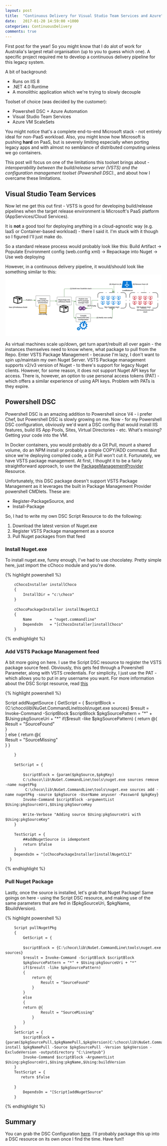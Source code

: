 ```yaml
---
layout: post
title:  "Continuous Delivery for Visual Studio Team Services and Azure"
date:   2017-01-20 14:59:00 +1000
categories: ContinuousDelivery
comments: true
---
```


First post for the year! So you might know that I do alot of work for Australia's largest retail organisation (up to you to guess which one).
A specific project required me to develop a continuous delivery pipeline for this legacy system.

A bit of background:
* Runs on IIS 8
* .NET 4.0 Runtime
* A monolithic application which we're trying to slowly decouple

Toolset of choice (was decided by the customer):
* Powershell DSC + Azure Automation
* Visual Studio Team Services
* Azure VM ScaleSets 

You might notice that's a complete end-to-end Microsoft stack - not entirely ideal for non-PaaS workload.
Also, you might know how Microsoft is pushing **hard** on PaaS, but is severely limiting especially when porting legacy apps and with almost no semblance of distributed computing unless we go containers.

 This post will focus on one of the limitations this toolset brings about - 
 *interoperability between the build/release server (VSTS) and the configuration management toolset (Powershell DSC).*,
 and about how I overcame these limitations.

Visual Studio Team Services
---------------------
Now let me get this out first - VSTS is good for developing build/release pipelines when the target release environment is Microsoft's PaaS platform (AppServices/Cloud Services).

It is **not** a good tool for deploying anything in a cloud-agnostic way (e.g. IaaS or Container-based workload) - there I said it. 
I'm stuck with it though so I figured I'll just make do.

So a standard release process would probably look like this:
Build Artifact -> Populate Environment config (web.config xml) -> Repackage into Nuget -> Use web deploying

However, in a continuous delivery pipeline, it would/should look like something similar to this:
![CDPipeline](/assets/CD-VSTS-DSC.png)

As virtual machines scale up/down, get turn apart/rebuilt all over again - the instances themselves need to know where, what package to pull from the Repo.
Enter VSTS Package Management - because I'm lazy, I don't want to spin up/maintain my own Nuget Server. 
VSTS Package management supports v2/v3 version of Nuget - to there's support for legacy Nuget clients. However, for some reason, it does not support Nuget API keys for access.
There is, however, an option to use personal access tokens (PAT) - which offers a similar experience of using API keys. Problem with PATs is they expire.

Powershell DSC
---------------------
Powershell DSC is an amazing addition to Powershell since V4 - i prefer Chef, but Powershell DSC is slowly growing on me. 
Now - for my Powershell DSC configuration, obviously we'd want a DSC config that would install IIS features, build IIS App Pools, Sites, Virtual Directories - etc.
What's missing? Getting your code into the VM.

In Docker containers, you would probably do a Git Pull, mount a shared volume, do an NPM install or probably a simple COPY/ADD command. 
But since we're deploying compiled code, a Git Pull won't cut it. Fortunately, we have VSTS package management. 
At first, I thought it to be a fairly straightforward approach, to use the [PackageManagementProvider](https://blogs.msdn.microsoft.com/powershell/2015/05/05/desired-state-configuration-resources-for-packagemanagement-providers/) Resource.

Unfortunately, this DSC package doesn't support VSTS Package Management as it leverages the built in Package Management Provider powershell CMDlets.
These are:

* Register-PackageSource, and
* Install-Package

So, I had to write my own DSC Script Resource to do the following:

1. Download the latest version of Nuget.exe
2. Register VSTS Package management as a source
3. Pull Nuget packages from that feed

### Install Nuget.exe

To install nuget.exe, funny enough, I've had to use chocolatey. Pretty simple here, just import the cChoco module and you're done.

{% highlight powershell %}

        cChocoInstaller installChoco
        {
            InstallDir = "c:\choco"
        }

        cChocoPackageInstaller installNugetCLI
        {
            Name        = "nuget.commandline"
            DependsOn   = "[cChocoInstaller]installChoco"
        }

{% endhighlight %}

### Add VSTS Package Management feed

A bit more going on here. I use the Script DSC resource to register the VSTS package source feed.
Obviously, this gets fed through a Powershell Parameter, along with VSTS credentials.
For simplicity, I just use the PAT - which allows you to put in any username you want.
For more information about the DSC Script resource, read [this](https://msdn.microsoft.com/en-us/powershell/dsc/scriptresource)

{% highlight powershell %}

   Script addNugetSource
      {
        GetScript = {
            $scriptBlock = {C:\choco\lib\NuGet.CommandLine\tools\nuget.exe sources}
            $result = Invoke-Command -ScriptBlock $scriptBlock
            $pkgSourcePattern = "*" + $Using:pkgSourceUri + "*"
            if($result -like $pkgSourcePattern)
            {
                return @{            
                    Result = "SourceFound"          
                }      
            }
            else
            {
            return @{            
                    Result = "SourceMissing"          
                } 
            }

        }

        SetScript = {
                     
            $scriptBlock = {param($pkgSource,$pkgKey)
            C:\choco\lib\NuGet.CommandLine\tools\nuget.exe sources remove -name nugetPkg
             C:\choco\lib\NuGet.CommandLine\tools\nuget.exe sources add -name nugetPkg -source $pkgSource -UserName anyuser -Password $pkgKey}
            Invoke-Command $scriptBlock -argumentList $Using:pkgSourceUri,$Using:pkgSourceKey
            
            Write-Verbose "Adding source $Using:pkgSourceUri with $Using:pkgSourceKey"
        }

        TestScript = {
            ##addNugetSource is idempotent
            return $false
        }
        DependsOn = "[cChocoPackageInstaller]installNugetCLI"
      }

{% endhighlight %}

### Pull Nuget Package

Lastly, once the source is installed, let's grab that Nuget Package! Same goings on here - using the Script DSC resource,
and making use of the same parameters that are fed in ($pkgSourceUri, $pkgName, $buildVersion).

{% highlight powershell %}

        Script pullNugetPkg
        {
            GetScript = {

            $scriptBlock = {C:\choco\lib\NuGet.CommandLine\tools\nuget.exe sources}
            $result = Invoke-Command -ScriptBlock $scriptBlock
            $pkgSourcePattern = "*" + $Using:pkgSourceUri + "*"
            if($result -like $pkgSourcePattern)
            {
                return @{            
                    Result = "SourceFound"          
                }      
            }
            else
            {
            return @{            
                    Result = "SourceMissing"          
                } 
            }
        }
        SetScript = {
            $scriptBlock = {param($pkgSourcePull,$pkgNamePull,$pkgVersion)C:\choco\lib\NuGet.CommandLine\tools\nuget.exe install $pkgNamePull -Source $pkgSourcePull -Version $pkgVersion -ExcludeVersion -outputdirectory "C:\inetpub"}
            Invoke-Command $scriptBlock -ArgumentList $Using:pkgSourceUri,$Using:pkgName,$Using:buildVersion   
        }
        TestScript = {
           return $false

        }
            DependsOn = "[Script]addNugetSource"
        }

{% endhighlight %}

Summary
---------------------
You can grab the DSC Configuration [here](https://raw.githubusercontent.com/justinbarias/PowershellRepo/master/NugetDSC/NugetDSC.ps1). I'll probably package this up into a DSC resource on its own once I find the time.
Have fun!!